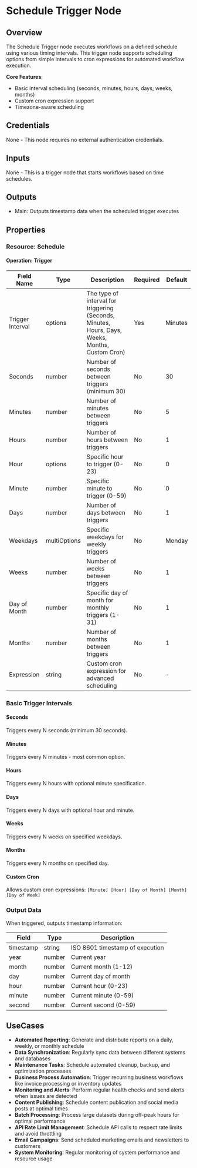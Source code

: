 # Schedule Trigger Node

## Overview

The Schedule Trigger node executes workflows on a defined schedule using various timing intervals. This trigger node supports scheduling options from simple intervals to cron expressions for automated workflow execution.

**Core Features**:
- Basic interval scheduling (seconds, minutes, hours, days, weeks, months)
- Custom cron expression support
- Timezone-aware scheduling

## Credentials

None - This node requires no external authentication credentials.

## Inputs

None - This is a trigger node that starts workflows based on time schedules.

## Outputs

- Main: Outputs timestamp data when the scheduled trigger executes

## Properties

### Resource: Schedule

#### Operation: Trigger

| Field Name | Type | Description | Required | Default |
|---|---|---|---|---|
| Trigger Interval | options | The type of interval for triggering (Seconds, Minutes, Hours, Days, Weeks, Months, Custom Cron) | Yes | Minutes |
| Seconds | number | Number of seconds between triggers (minimum 30) | No | 30 |
| Minutes | number | Number of minutes between triggers | No | 5 |
| Hours | number | Number of hours between triggers | No | 1 |
| Hour | options | Specific hour to trigger (0-23) | No | 0 |
| Minute | number | Specific minute to trigger (0-59) | No | 0 |
| Days | number | Number of days between triggers | No | 1 |
| Weekdays | multiOptions | Specific weekdays for weekly triggers | No | Monday |
| Weeks | number | Number of weeks between triggers | No | 1 |
| Day of Month | number | Specific day of month for monthly triggers (1-31) | No | 1 |
| Months | number | Number of months between triggers | No | 1 |
| Expression | string | Custom cron expression for advanced scheduling | No | - |

### Basic Trigger Intervals

#### Seconds
Triggers every N seconds (minimum 30 seconds).

#### Minutes  
Triggers every N minutes - most common option.

#### Hours
Triggers every N hours with optional minute specification.

#### Days
Triggers every N days with optional hour and minute.

#### Weeks
Triggers every N weeks on specified weekdays.

#### Months
Triggers every N months on specified day.

#### Custom Cron
Allows custom cron expressions: `[Minute] [Hour] [Day of Month] [Month] [Day of Week]`

### Output Data

When triggered, outputs timestamp information:

| Field | Type | Description |
|-------|------|-------------|
| timestamp | string | ISO 8601 timestamp of execution |
| year | number | Current year |
| month | number | Current month (1-12) |
| day | number | Current day of month |
| hour | number | Current hour (0-23) |
| minute | number | Current minute (0-59) |
| second | number | Current second (0-59) |

## UseCases

- **Automated Reporting**: Generate and distribute reports on a daily, weekly, or monthly schedule
- **Data Synchronization**: Regularly sync data between different systems and databases
- **Maintenance Tasks**: Schedule automated cleanup, backup, and optimization processes
- **Business Process Automation**: Trigger recurring business workflows like invoice processing or inventory updates
- **Monitoring and Alerts**: Perform regular health checks and send alerts when issues are detected
- **Content Publishing**: Schedule content publication and social media posts at optimal times
- **Batch Processing**: Process large datasets during off-peak hours for optimal performance
- **API Rate Limit Management**: Schedule API calls to respect rate limits and avoid throttling
- **Email Campaigns**: Send scheduled marketing emails and newsletters to customers
- **System Monitoring**: Regular monitoring of system performance and resource usage